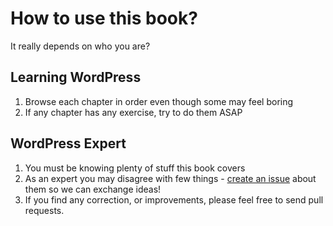 # How to use this book?

It really depends on who you are?

## Learning WordPress

1. Browse each chapter in order even though some may feel boring
2. If any chapter has any exercise, try to do them ASAP

## WordPress Expert

1. You must be knowing plenty of stuff this book covers
2. As an expert you may disagree with few things - [create an issue](https://github.com/wpveda/book/issues/) about them so we can exchange ideas!
3. If you find any correction, or improvements, please feel free to send pull requests.
